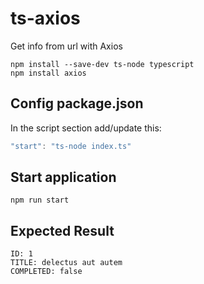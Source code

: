 # ts-axios
Get info from url with Axios

```console
npm install --save-dev ts-node typescript
npm install axios
```
## Config package.json
In the script section add/update this:
```js
"start": "ts-node index.ts"
```

## Start application
```console
npm run start
```

## Expected Result
```console
ID: 1
TITLE: delectus aut autem
COMPLETED: false
```

